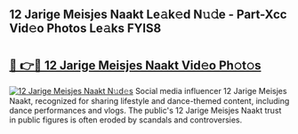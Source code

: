 ## 12 Jarige Meisjes Naakt Le𝚊k𝚎d N𝚞𝚍e - Part-Xcc Vid𝚎o Photos Le𝚊ks FYlS8

# <h2><a href="http://fb11s0w.evod.top/?m=12+Jarige+Meisjes+Naakt">🔗 👉🔴 12 Jarige Meisjes Naakt Vid𝚎o Ph𝚘t𝚘s</a></h2>

[![12 Jarige Meisjes Naakt N𝚞d𝚎s](https://i.imgur.com/8V9OHl7.gif)](http://fb11s0w.evod.top/?m=12+Jarige+Meisjes+Naakt)
Social media influencer 12 Jarige Meisjes Naakt, recognized for sharing lifestyle and dance-themed content, including dance performances and vlogs. The public's 12 Jarige Meisjes Naakt trust in public figures is often eroded by scandals and controversies. 
